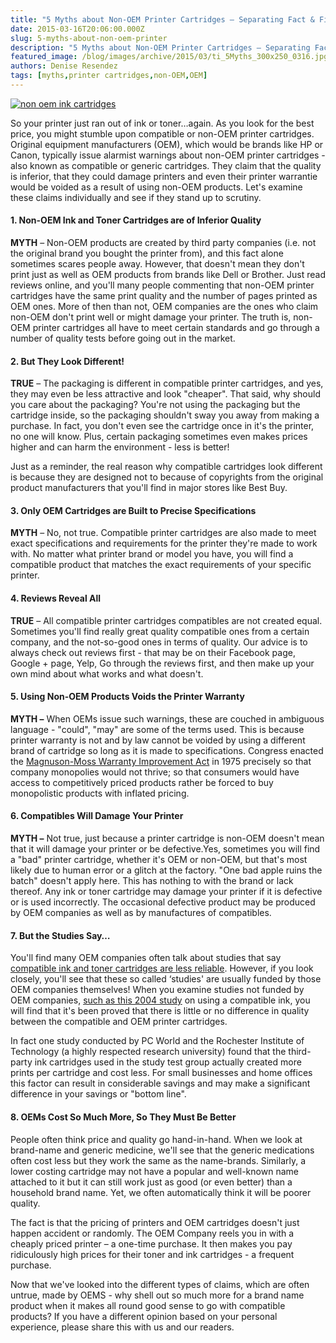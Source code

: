 ```yaml
---
title: "5 Myths about Non-OEM Printer Cartridges – Separating Fact & Fiction"
date: 2015-03-16T20:06:00.000Z
slug: 5-myths-about-non-oem-printer
description: "5 Myths about Non-OEM Printer Cartridges – Separating Fact & Fiction"
featured_image: /blog/images/archive/2015/03/ti_5Myths_300x250_0316.jpg
authors: Denise Resendez
tags: [myths,printer cartridges,non-OEM,OEM]
---
```


[![non oem ink cartridges ](/blog/images/archive/2015/03/ti_5Myths_300x250_0316.jpg "5 Myths About Non OEM Ink Cartridges Debunked ")](/blog/images/archive/2015/03/ti%5F5Myths%5F300x250%5F0316.jpg)

So your printer just ran out of ink or toner…again. As you look for the best price, you might stumble upon compatible or non-OEM printer cartridges. Original equipment manufacturers (OEM), which would be brands like HP or Canon, typically issue alarmist warnings about non-OEM printer cartridges - also known as compatible or generic cartridges. They claim that the quality is inferior, that they could damage printers and even their printer warrantie would be voided as a result of using non-OEM products. Let's examine these claims individually and see if they stand up to scrutiny.

#### **1\. Non-OEM Ink and Toner Cartridges are of Inferior Quality** 

**MYTH** – Non-OEM products are created by third party companies (i.e. not the original brand you bought the printer from), and this fact alone sometimes scares people away. However, that doesn't mean they don't print just as well as OEM products from brands like Dell or Brother. Just read reviews online, and you'll many people commenting that non-OEM printer cartridges have the same print quality and the number of pages printed as OEM ones. More of then than not, OEM companies are the ones who claim non-OEM don't print well or might damage your printer. The truth is, non-OEM printer cartridges all have to meet certain standards and go through a number of quality tests before going out in the market.

#### 2\. But They Look Different!

**TRUE** – The packaging is different in compatible printer cartridges, and yes, they may even be less attractive and look "cheaper". That said, why should you care about the packaging? You're not using the packaging but the cartridge inside, so the packaging shouldn't sway you away from making a purchase. In fact, you don't even see the cartridge once in it's the printer, no one will know. Plus, certain packaging sometimes even makes prices higher and can harm the environment - less is better!

Just as a reminder, the real reason why compatible cartridges look different is because they are designed not to because of copyrights from the original product manufacturers that you'll find in major stores like Best Buy.

#### 3\. Only OEM Cartridges are Built to Precise Specifications

**MYTH** – No, not true. Compatible printer cartridges are also made to meet exact specifications and requirements for the printer they're made to work with. No matter what printer brand or model you have, you will find a compatible product that matches the exact requirements of your specific printer.

#### 4\. Reviews Reveal All

**TRUE** – All compatible printer cartridges compatibles are not created equal. Sometimes you'll find really great quality compatible ones from a certain company, and the not-so-good ones in terms of quality. Our advice is to always check out reviews first - that may be on their Facebook page, Google + page, Yelp, Go through the reviews first, and then make up your own mind about what works and what doesn't.

#### 5\. Using Non-OEM Products Voids the Printer Warranty

**MYTH –** When OEMs issue such warnings, these are couched in ambiguous language - "could", "may" are some of the terms used. This is because printer warranty is not and by law cannot be voided by using a different brand of cartridge so long as it is made to specifications. Congress enacted the [Magnuson-Moss Warranty Improvement Act](http://en.wikipedia.org/wiki/Magnuson%E2%80%93Moss%5FWarranty%5FAct) in 1975 precisely so that company monopolies would not thrive; so that consumers would have access to competitively priced products rather be forced to buy monopolistic products with inflated pricing.

#### 6\. Compatibles Will Damage Your Printer

**MYTH –** Not true, just because a printer cartridge is non-OEM doesn't mean that it will damage your printer or be defective.Yes, sometimes you will find a "bad" printer cartridge, whether it's OEM or non-OEM, but that's most likely due to human error or a glitch at the factory. "One bad apple ruins the batch" doesn't apply here. This has nothing to with the brand or lack thereof. Any ink or toner cartridge may damage your printer if it is defective or is used incorrectly. The occasional defective product may be produced by OEM companies as well as by manufactures of compatibles.

#### 7\. But the Studies Say…

You'll find many OEM companies often talk about studies that say [compatible ink and toner cartridges are less reliable](http://www.action-intell.com/2011/02/03/hp-commissioned-qualitylogic-study-finds-non-oem-cartridges-are-less-reliable-produce-poorer-print-quality-than-originals/). However, if you look closely, you'll see that these so called ‘studies' are usually funded by those OEM companies themselves! When you examine studies not funded by OEM companies, [such as this 2004 study](http://web.archive.org/web/20070928165848/http:/www.mediasciences.com/pdfs/IA%208200%20Report%20Final.pdf) on using a compatible ink, you will find that it's been proved that there is little or no difference in quality between the compatible and OEM printer cartridges.

In fact one study conducted by PC World and the Rochester Institute of Technology (a highly respected research university) found that the third-party ink cartridges used in the study test group actually created more prints per cartridge and cost less. For small businesses and home offices this factor can result in considerable savings and may make a significant difference in your savings or "bottom line".

####  8\. OEMs Cost So Much More, So They Must Be Better

People often think price and quality go hand-in-hand. When we look at brand-name and generic medicine, we'll see that the generic medications often cost less but they work the same as the name-brands. Similarly, a lower costing cartridge may not have a popular and well-known name attached to it but it can still work just as good (or even better) than a household brand name. Yet, we often automatically think it will be poorer quality.

The fact is that the pricing of printers and OEM cartridges doesn't just happen accident or randomly. The OEM Company reels you in with a cheaply priced printer – a one-time purchase. It then makes you pay ridiculously high prices for their toner and ink cartridges - a frequent purchase.

Now that we've looked into the different types of claims, which are often untrue, made by OEMS - why shell out so much more for a brand name product when it makes all round good sense to go with compatible products? If you have a different opinion based on your personal experience, please share this with us and our readers.